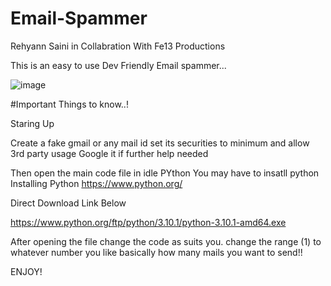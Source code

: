 # Email-Spammer


Rehyann Saini
in Collabration With
Fe13 Productions


This is an easy to use Dev Friendly Email spammer...

![image](https://user-images.githubusercontent.com/92947939/149571395-4ed369ed-b0f5-421c-9646-cadc4e3692f9.png)

#Important 
Things to know..!


Staring Up


Create a fake gmail or any mail id
set its securities to minimum and allow 3rd party usage 
Google it if further help needed

Then open the main code file in idle PYthon
You may have to insatll python
Installing Python
https://www.python.org/


Direct Download Link Below


https://www.python.org/ftp/python/3.10.1/python-3.10.1-amd64.exe


After opening the file change the code as suits you.
change the range (1)
to whatever number you like
basically how many mails you want to send!!



ENJOY!






